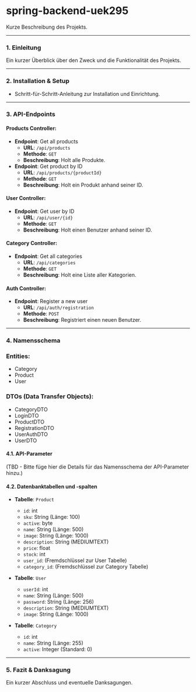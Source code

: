 # spring-backend-uek295

Kurze Beschreibung des Projekts.

---

### 1. Einleitung
Ein kurzer Überblick über den Zweck und die Funktionalität des Projekts.

---

### 2. Installation & Setup
- Schritt-für-Schritt-Anleitung zur Installation und Einrichtung.

---

### 3. API-Endpoints

#### Products Controller:
- **Endpoint**: Get all products
  - **URL**: `/api/products`
  - **Methode**: `GET`
  - **Beschreibung**: Holt alle Produkte.
- **Endpoint**: Get product by ID
  - **URL**: `/api/products/{productId}`
  - **Methode**: `GET`
  - **Beschreibung**: Holt ein Produkt anhand seiner ID.

#### User Controller:
- **Endpoint**: Get user by ID
  - **URL**: `/api/user/{id}`
  - **Methode**: `GET`
  - **Beschreibung**: Holt einen Benutzer anhand seiner ID.

#### Category Controller:
- **Endpoint**: Get all categories
  - **URL**: `/api/categories`
  - **Methode**: `GET`
  - **Beschreibung**: Holt eine Liste aller Kategorien.

#### Auth Controller:
- **Endpoint**: Register a new user
  - **URL**: `/api/auth/registration`
  - **Methode**: `POST`
  - **Beschreibung**: Registriert einen neuen Benutzer.

---

### 4. Namensschema
### Entities:
- Category
- Product
- User

### DTOs (Data Transfer Objects):
- CategoryDTO
- LoginDTO
- ProductDTO
- RegistrationDTO
- UserAuthDTO
- UserDTO

#### 4.1. API-Parameter
(TBD - Bitte füge hier die Details für das Namensschema der API-Parameter hinzu.)

#### 4.2. Datenbanktabellen und -spalten

- **Tabelle**: `Product`
  - `id`: int
  - `sku`: String (Länge: 100)
  - `active`: byte
  - `name`: String (Länge: 500)
  - `image`: String (Länge: 1000)
  - `description`: String (MEDIUMTEXT)
  - `price`: float
  - `stock`: int
  - `user_id`: (Fremdschlüssel zur User Tabelle)
  - `category_id`: (Fremdschlüssel zur Category Tabelle)

- **Tabelle**: `User`
  - `userId`: int
  - `name`: String (Länge: 500)
  - `password`: String (Länge: 256)
  - `description`: String (MEDIUMTEXT)
  - `image`: String (Länge: 1000)

- **Tabelle**: `Category`
  - `id`: int
  - `name`: String (Länge: 255)
  - `active`: Integer (Standard: 0)

---

### 5. Fazit & Danksagung
Ein kurzer Abschluss und eventuelle Danksagungen.
